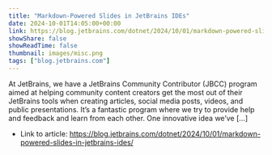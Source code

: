 ```yaml
---
title: "Markdown-Powered Slides in JetBrains IDEs"
date: 2024-10-01T14:05:00+00:00
link: https://blog.jetbrains.com/dotnet/2024/10/01/markdown-powered-slides-in-jetbrains-ides/
showShare: false
showReadTime: false
thumbnail: images/misc.png
tags: ["blog.jetbrains.com"]
---
```

At JetBrains, we have a JetBrains Community Contributor (JBCC) program aimed at helping community content creators get the most out of their JetBrains tools when creating articles, social media posts, videos, and public presentations. It’s a fantastic program where we try to provide help and feedback and learn from each other. One innovative idea we’ve […]

- Link to article: https://blog.jetbrains.com/dotnet/2024/10/01/markdown-powered-slides-in-jetbrains-ides/